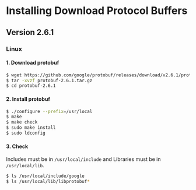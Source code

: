 # Installing Download Protocol Buffers
## Version 2.6.1
### Linux
#### 1. Download protobuf
```sh
$ wget https://github.com/google/protobuf/releases/download/v2.6.1/protobuf-2.6.1.tar.gz
$ tar -xvzf protobuf-2.6.1.tar.gz
$ cd protobuf-2.6.1
```
#### 2. Install protobuf
```sh
$ ./configure --prefix=/usr/local
$ make
$ make check
$ sudo make install
$ sudo ldconfig
```
#### 3. Check
Includes must be in `/usr/local/include` and Libraries must be in `/usr/local/lib`.
```sh
$ ls /usr/local/include/google
$ ls /usr/local/lib/libprotobuf*
```

